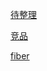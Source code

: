 [待整理](https://mp.weixin.qq.com/s/YPL2hiQP4v3vcvRZCaotog)


[竞品](https://github.com/taowen/awesome-lowcode)


[fiber](https://musicfe.dev/react-fiber/)
